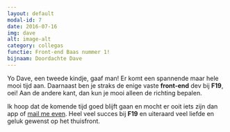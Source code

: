 ```yaml
---
layout: default
modal-id: 7
date: 2016-07-16
img: dave
alt: image-alt
category: collegas
functie: Front-end Baas nummer 1!
bijnaam: Doordachte Dave
---
```


Yo Dave, een tweede kindje, gaaf man! Er komt een spannende maar hele mooi tijd aan. Daarnaast ben je straks de enige vaste **front-end** dev bij **F19**, oei!
Aan de andere kant, dan kun je mooi alleen de richting bepalen.  

Ik hoop dat de komende tijd goed blijft gaan en mocht er ooit iets zijn dan app of [mail me even](mailto:pwavg@hotmail.com).
Heel veel succes bij **F19** en uiteraard veel liefde en geluk gewenst op het thuisfront.
